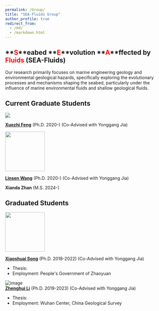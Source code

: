 ```yaml
---
permalink: /Group/
title: "SEA-Fluids Group"
author_profile: true
redirect_from: 
  - /md/
  - /markdown.html
---
```


## **<font color='red'>S</font>**eabed **<font color='red'>E</font>**volution **<font color='red'>A</font>**ffected by **<font color='red'>Fluids</font>** (SEA-Fluids)
Our research primarily focuses on marine engineering geology and environmental geological hazards, specifically exploring the evolutionary processes and mechanisms shaping the seabed, particularly under the influence of marine environmental fluids and shallow geological fluids.

## Current Graduate Students

<img src="http://nwzimg.wezhan.cn/contents/sitefiles2051/10257176/images/25878741.jpg">  

**[Xuezhi Feng](https://www.researchgate.net/profile/Xuezhi-Feng-3)** (Ph.D. 2020-) (Co-Advised with Yonggang Jia)


<img src="http://nwzimg.wezhan.cn/contents/sitefiles2051/10257176/images/25878742.jpg" width="128" height="128">  

**[Linsen Wang](https://www.researchgate.net/profile/Linsen-Wang)** (Ph.D. 2020-) (Co-Advised with Yonggang Jia)

  
**Xianda Zhan** (M.S. 2024-) 

## Graduated Students

<img src="http://nwzimg.wezhan.cn/contents/sitefiles2024/10120148/images/3678959.jpg" width="128" height="128">   

**[Xiaoshuai Song](https://www.researchgate.net/profile/Xiaoshuai-Song)** (Ph.D. 2018-2022) (Co-Advised with Yonggang Jia)
* Thesis:
* Employment: People's Government of Zhaoyuan

![image](https://i1.rgstatic.net/ii/profile.image/11431281103741269-1669814357677_Q128/Zhenghui_Li10.jpg)  
**[Zhenghui Li](https://www.researchgate.net/profile/Zhenghui_Li10)** (Ph.D. 2019-2023) (Co-Advised with Yonggang Jia) 
* Thesis:
* Employment: Wuhan Center, China Geological Survey
